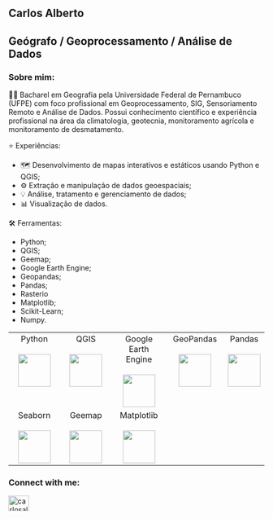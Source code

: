 ## Carlos Alberto

## Geógrafo / Geoprocessamento / Análise de Dados

### Sobre mim:
👩‍🎓 Bacharel em Geografia pela Universidade Federal de Pernambuco (UFPE) com foco profissional em Geoprocessamento, SIG, Sensoriamento Remoto e Análise de Dados. Possui conhecimento científico e experiência profissional na área da climatologia, geotecnia, monitoramento agrícola e monitoramento de desmatamento.

⭐️ Experiências:
* 🗺️ Desenvolvimento de mapas interativos e estáticos usando Python e QGIS;
* ⚙️ Extração e manipulação de dados geoespaciais;
* 💡 Análise, tratamento e gerenciamento de dados;
* 📊 Visualização de dados.

🛠 Ferramentas:
* Python;
* QGIS;
* Geemap;
* Google Earth Engine;
* Geopandas;
* Pandas;
* Rasterio
* Matplotlib;
* Scikit-Learn;
* Numpy.

<table align="center">
  <tbody>
    <tr valign="top">
      <td width="25%" align="center">
        <span>Python</span><br><br>
        <img height="64px" src="https://cdn.svgporn.com/logos/python.svg">
      </td>
      <td width="25%" align="center">
        <span>QGIS</span><br><br>
        <img height="64px" src="https://upload.wikimedia.org/wikipedia/commons/thumb/c/c2/QGIS_logo%2C_2017.svg/801px-QGIS_logo%2C_2017.svg.png">
      </td>
      <td width="25%" align="center">
        <span>Google Earth Engine</span><br><br>
        <img height="64px" src="https://developers.google.com/static/earth-engine/images/landing_ee_logo_480.png">
      </td>
      <td width="25%" align="center">
        <span>GeoPandas</span><br><br>
        <img height="64px" src="https://geopandas.org/en/stable/_images/geopandas_logo.png">
      </td>
      <td width="25%" align="center">
        <span>Pandas</span><br><br>
        <img height="64px" src="https://pandas.pydata.org/static/img/pandas.svg">
      </td>
    </tr>
    <tr valign="top">
      <td width="25%" align="center">
        <span>Seaborn</span><br><br>
        <img height="64px" src="https://seaborn.pydata.org/_static/logo-wide-lightbg.svg">
      </td>
      <td width="25%" align="center">
        <span>Geemap</span><br><br>
        <img height="64px" src="https://i.imgur.com/9OOSpDm.png">
      </td>
      <td width="25%" align="center">
        <span>Matplotlib</span><br><br>
        <img height="64px" src="https://matplotlib.org/_images/sphx_glr_logos2_001.png">
      </td>
    </tr>
  </tbody>
</table>

<h3 align="left">Connect with me:</h3>
<p align="left">
<a href="https://linkedin.com/in/carlosalbertodeassis" target="blank"><img align="center" src="https://raw.githubusercontent.com/rahuldkjain/github-profile-readme-generator/master/src/images/icons/Social/linked-in-alt.svg" alt="carlosalbertodeassis" height="30" width="40" /></a>
</p>
